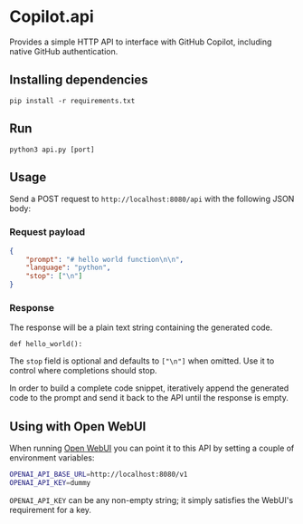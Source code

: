 # Copilot.api

Provides a simple HTTP API to interface with GitHub Copilot, including native GitHub authentication.

## Installing dependencies

`pip install -r requirements.txt`

## Run
`python3 api.py [port]`

## Usage
Send a POST request to `http://localhost:8080/api` with the following JSON body:

### Request payload
```json
{
    "prompt": "# hello world function\n\n",
    "language": "python",
    "stop": ["\n"]
}
```

### Response

The response will be a plain text string containing the generated code.

```text
def hello_world():
```

The `stop` field is optional and defaults to `["\n"]` when omitted. Use it to control where completions should stop.

In order to build a complete code snippet, iteratively append the generated code to the prompt and send it back to the API until the response is empty.

## Using with Open WebUI

When running [Open WebUI](https://github.com/open-webui/open-webui) you can point it to this API by setting a couple of environment variables:

```bash
OPENAI_API_BASE_URL=http://localhost:8080/v1
OPENAI_API_KEY=dummy
```

`OPENAI_API_KEY` can be any non-empty string; it simply satisfies the WebUI's requirement for a key.
